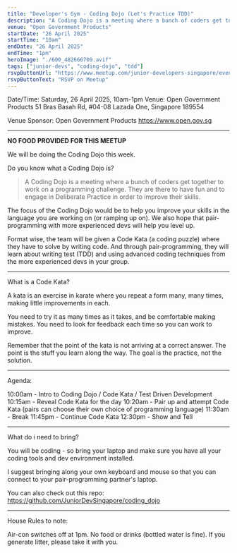 ```yaml
---
title: "Developer's Gym - Coding Dojo (Let's Practice TDD)"
description: "A Coding Dojo is a meeting where a bunch of coders get together to work on a programming challenge. They are there to have fun and to engage in Deliberate Practice in order to improve their skills."
venue: "Open Government Products"
startDate: "26 April 2025"
startTime: "10am"
endDate: "26 April 2025"
endTime: "1pm"
heroImage: "./600_482666709.avif"
tags: ["junior-devs", "coding-dojo", "tdd"]
rsvpButtonUrl: "https://www.meetup.com/junior-developers-singapore/events/307083061"
rsvpButtonText: "RSVP on Meetup"
---
```


Date/Time: Saturday, 26 April 2025, 10am-1pm
Venue: Open Government Products
51 Bras Basah Rd, #04-08 Lazada One, Singapore 189554

Venue Sponsor:
Open Government Products
https://www.open.gov.sg

---

**NO FOOD PROVIDED FOR THIS MEETUP**

We will be doing the Coding Dojo this week.

Do you know what a Coding Dojo is?

> A Coding Dojo is a meeting where a bunch of coders get together to work on a programming challenge. They are there to have fun and to engage in Deliberate Practice in order to improve their skills.

The focus of the Coding Dojo would be to help you improve your skills in the language you are working on (or ramping up on). We also hope that pair-programming with more experienced devs will help you level up.

Format wise, the team will be given a Code Kata (a coding puzzle) where they have to solve by writing code. And through pair-programming, they will learn about writing test (TDD) and using advanced coding techniques from the more experienced devs in your group.

---

What is a Code Kata?

A kata is an exercise in karate where you repeat a form many, many times, making little improvements in each.

You need to try it as many times as it takes, and be comfortable making mistakes. You need to look for feedback each time so you can work to improve.

Remember that the point of the kata is not arriving at a correct answer. The point is the stuff you learn along the way. The goal is the practice, not the solution.

---

Agenda:

10:00am - Intro to Coding Dojo / Code Kata / Test Driven Development
10:15am - Reveal Code Kata for the day
10:20am - Pair up and attempt Code Kata (pairs can choose their own choice of programming language)
11:30am - Break
11:45pm - Continue Code Kata
12:30pm - Show and Tell

---

What do i need to bring?

You will be coding - so bring your laptop and make sure you have all your coding tools and dev environment installed.

I suggest bringing along your own keyboard and mouse so that you can connect to your pair-programming partner's laptop.

You can also check out this repo: https://github.com/JuniorDevSingapore/coding_dojo

---

House Rules to note:

Air-con switches off at 1pm.
No food or drinks (bottled water is fine).
If you generate litter, please take it with you.
